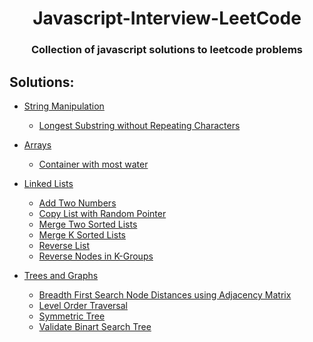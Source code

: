 <h1 align="center"> Javascript-Interview-LeetCode </h1>
<h3 align="center">Collection of javascript solutions to leetcode problems</h3>

## Solutions:


- [String Manipulation](https://github.com/sbrshkappa/Javascript-Interview-LeetCode/tree/master/Strings)
    - [Longest Substring without Repeating Characters](https://github.com/sbrshkappa/Javascript-Interview-LeetCode/tree/master/Strings/LongestSubstringWithoutRepeatingCharacters)
    
- [Arrays](https://github.com/sbrshkappa/Javascript-Interview-LeetCode/tree/master/Arrays)
    - [Container with most water](https://github.com/sbrshkappa/Javascript-Interview-LeetCode/tree/master/Arrays/ContainerWithMostWater)

- [Linked Lists](https://github.com/sbrshkappa/Javascript-Interview-LeetCode/tree/master/LinkedLists)
    - [Add Two Numbers](https://github.com/sbrshkappa/Javascript-Interview-LeetCode/blob/master/LinkedLists/AddTwoNumbers)
    - [Copy List with Random Pointer](https://github.com/sbrshkappa/Javascript-Interview-LeetCode/tree/master/LinkedLists/CopyListWithRandomPointer)
    - [Merge Two Sorted Lists](https://github.com/sbrshkappa/Javascript-Interview-LeetCode/tree/master/LinkedLists/MergeTwoSortedLists)
    - [Merge K Sorted Lists](https://github.com/sbrshkappa/Javascript-Interview-LeetCode/tree/master/LinkedLists/MergeKSortedLists)
    - [Reverse List](https://github.com/sbrshkappa/Javascript-Interview-LeetCode/tree/master/LinkedLists/ReverseList)
    - [Reverse Nodes in K-Groups](https://github.com/sbrshkappa/Javascript-Interview-LeetCode/tree/master/LinkedLists/ReverseNodesink-Group)

- [Trees and Graphs](https://github.com/sbrshkappa/Javascript-Interview-LeetCode/tree/master/Trees%20and%20Graphs)
    - [Breadth First Search Node Distances using Adjacency Matrix](https://github.com/sbrshkappa/Javascript-Interview-LeetCode/tree/master/Trees%20and%20Graphs/BreadthFirstSearchDistances-AM)
    - [Level Order Traversal](https://github.com/sbrshkappa/Javascript-Interview-LeetCode/tree/master/Trees%20and%20Graphs/Level%20Order%20Traversal)
    - [Symmetric Tree](https://github.com/sbrshkappa/Javascript-Interview-LeetCode/tree/master/Trees%20and%20Graphs/Symmetric%20Tree)
    - [Validate Binart Search Tree](https://github.com/sbrshkappa/Javascript-Interview-LeetCode/tree/master/Trees%20and%20Graphs/ValidateBinarySearchTree)
